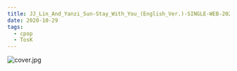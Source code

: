 ```yaml
---
title: JJ_Lin_And_Yanzi_Sun-Stay_With_You_(English_Ver.)-SINGLE-WEB-2020-TosK
date: 2020-10-29
tags:
  - cpop
  - TosK
---
```


![cover.jpg](https://goindex.65style.workers.dev/1:/JJ_Lin_And_Yanzi_Sun-Stay_With_You_%28English_Ver.%29-SINGLE-WEB-2020-TosK/00-jj_lin_and_yanzi_sun-stay_with_you_%28english_ver.%29-single-web-2020-cover.jpg)


<a-player 
    :options="{
        audio: [
          {
            name: 'Stay With You (English Ver.)',
            artist: 'JJ Lin / Yanzi Sun',
            url: 'https://goindex.65style.workers.dev/1:/JJ_Lin_And_Yanzi_Sun-Stay_With_You_(English_Ver.)-SINGLE-WEB-2020-TosK/01-jj_lin_and_yanzi_sun-stay_with_you_(english_ver.).mp3',
            cover: 'https://goindex.65style.workers.dev/1:/JJ_Lin_And_Yanzi_Sun-Stay_With_You_%28English_Ver.%29-SINGLE-WEB-2020-TosK/00-jj_lin_and_yanzi_sun-stay_with_you_%28english_ver.%29-single-web-2020-cover.jpg',
            theme: '#ebd0c2'
          },
        ]
    }"
/>


<download url="https://www114.zippyshare.com/v/tPM9IEO2/file.html"/>


